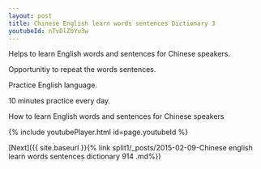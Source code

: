 ```yaml
---
layout: post
title: Chinese English learn words sentences Dictionary 3 
youtubeId: nTvDlZbYu3w
---
```

 
 
Helps to learn English words and sentences for Chinese speakers.

Opportunitiy to repeat the words sentences. 

Practice English language. 
 
10 minutes practice every day. 
 
How to learn English words and sentences for Chinese speakers 
 
{% include youtubePlayer.html id=page.youtubeId %}
 
 
[Next]({{ site.baseurl }}{% link  split1/_posts/2015-02-09-Chinese english learn words sentences dictionary 914 .md%})
 
